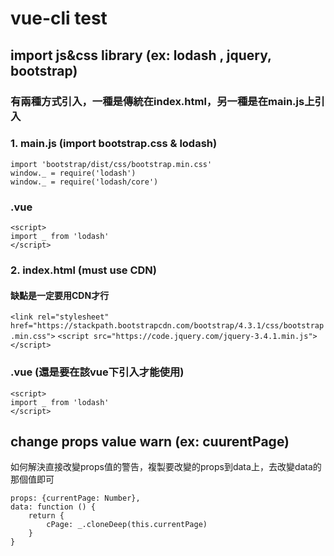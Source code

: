 # vue-cli test

## import js&css library (ex: lodash , jquery, bootstrap)
### 有兩種方式引入，一種是傳統在index.html，另一種是在main.js上引入
### 1. main.js (import bootstrap.css & lodash)
```
import 'bootstrap/dist/css/bootstrap.min.css'
window._ = require('lodash')
window._ = require('lodash/core')
```
### .vue
```
<script>
import _ from 'lodash'
</script>
```
### 2. index.html (must use CDN)
#### 缺點是一定要用CDN才行
```<link rel="stylesheet" href="https://stackpath.bootstrapcdn.com/bootstrap/4.3.1/css/bootstrap.min.css">```
```<script src="https://code.jquery.com/jquery-3.4.1.min.js"></script>```
### .vue (還是要在該vue下引入才能使用)
```
<script>
import _ from 'lodash'
</script>
```
## change props value warn (ex: cuurentPage)
如何解決直接改變props值的警告，複製要改變的props到data上，去改變data的那個值即可
```
props: {currentPage: Number},
data: function () {
    return {
        cPage: _.cloneDeep(this.currentPage)
    }
}
```